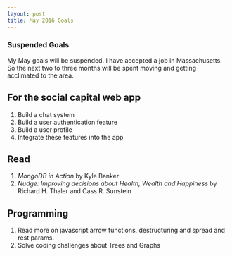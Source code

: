 ```yaml
---
layout: post
title: May 2016 Goals
---
```


### Suspended Goals

My May goals will be suspended. I have accepted a job in Massachusetts. So the next two to three months will be spent
moving and getting acclimated to the area. 


## For the social capital web app

1. Build a chat system
2. Build a user authentication feature
3. Build a user profile
4. Integrate these features into the app

## Read

1. *MongoDB in Action* by Kyle Banker
2. *Nudge: Improving decisions about Health, Wealth and Happiness* by Richard H. Thaler and Cass R. Sunstein


## Programming

1. Read more on javascript arrow functions, destructuring and spread and rest params.
2. Solve coding challenges about Trees and Graphs
